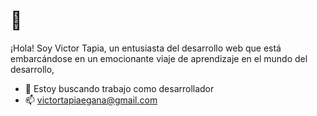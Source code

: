 #  👋

¡Hola! Soy Victor Tapia, un entusiasta del desarrollo web que está embarcándose en un emocionante viaje de aprendizaje en el mundo del desarrollo,

- 👯 Estoy buscando trabajo como desarrollador 
- 📫 victortapiaegana@gmail.com






